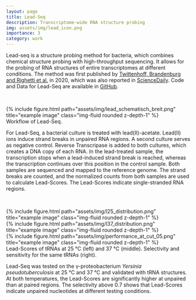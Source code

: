 ```yaml
---
layout: page
title: Lead-Seq
description: Transcriptome-wide RNA structure probing
img: assets/img/lead_icon.png
importance: 3
category: work
---
```


Lead-seq is a structure probing method for bacteria, which combines chemical structure probing with high-throughput sequencing. It allows for the probing of RNA structures of entire transcriptomes at different conditions. The method was first published by [Twittenhoff, Brandenburg and Righetti et al.](https://doi.org/10.1093/nar/gkaa404) in 2020, which was also reported in [ScienceDaily](https://www.sciencedaily.com/releases/2020/06/200617145959.htm). Code and Data for Lead-Seq are available in [GitHub](https://github.com/VivianBrandenburg/LeadSeq).


&nbsp;

<div class="row">
    <div class="col-sm mt-3 mt-md-0">
        {% include figure.html path="assets/img/lead_schematisch_breit.png" title="example image" class="img-fluid rounded z-depth-1" %}
    </div>
</div>
<div class="caption">
    Workflow of Lead-Seq. 
</div>



For Lead-Seq, a bacterial culture is treated with lead(II)-acetate. Lead(II) ions induce strand breaks in unpaired RNA regions. A second culture serves as negative control. Reverse Transcripase is added to both cultures, which creates a DNA copy of each RNA. In the lead-treated sample, the transcription stops when a lead-induced strand break is reached, whereas the transcription continues over this position in the control sample. Both samples are sequenced and mapped to the reference genome. The strand breaks are counted, and the normalized counts from both samples are used to calculate Lead-Scores. The Lead-Scores indicate single-stranded RNA regions. 

&nbsp;

<div class="row">
    <div class="col-sm mt-3 mt-md-0">
        {% include figure.html path="assets/img/l25_distribution.png" title="example image" class="img-fluid rounded z-depth-1" %}
    </div>
    <div class="col-sm mt-3 mt-md-0">
        {% include figure.html path="assets/img/l37_distribution.png" title="example image" class="img-fluid rounded z-depth-1" %}
    </div>
    <div class="col-sm mt-3 mt-md-0">
        {% include figure.html path="assets/img/performance_at_cut_05.png" title="example image" class="img-fluid rounded z-depth-1" %}
    </div>
</div>
<div class="caption">
    Lead-Scores of tRNAs at 25 °C (left) and 37 °C (middle). Selectivity and sensitivity for the same tRNAs (right).
</div>

Lead-Seq was tested on the γ-proteobacterium *Yersinia pseudotuberculosis* at 25 °C and 37 °C and validated with tRNA structures. At both temperatures, the Lead-Scores are significantly higher at unpaired than at paired regions. The selectivity above 0.7 shows that Lead-Scores indicate unpaired nucleotides at different testing conditions.  